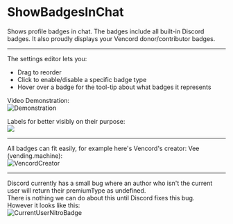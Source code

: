 # ShowBadgesInChat

Shows profile badges in chat. The badges include all built-in Discord badges. It also proudly displays your Vencord donor/contributor badges.

---

The settings editor lets you:
-   Drag to reorder
-   Click to enable/disable a specific badge type
-   Hover over a badge for the tool-tip about what badges it represents

Video Demonstration: </br>
![Demonstration](https://github.com/user-attachments/assets/f26bc7d6-ef79-456a-afaa-c8a68f90229b)

Labels for better visibly on their purpose:</br>
![](https://github.com/user-attachments/assets/cd952844-b9b5-45eb-9bbb-211a13be2053)

---

All badges can fit easily, for example here's Vencord's creator: Vee (vending.machine): </br>
![VencordCreator](https://github.com/user-attachments/assets/befdce19-1c0d-4c7e-9cc4-a5048bd85d2b)

---

Discord currently has a small bug where an author who isn't the current user will return their premiumType as undefined.</br>
There is nothing we can do about this until Discord fixes this bug.</br>
However it looks like this: </br>
![CurrentUserNitroBadge](https://github.com/user-attachments/assets/eea820af-0253-43a0-8147-7380e7f01f39)
